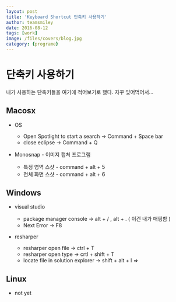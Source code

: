 ```yaml
---
layout: post
title: 'Keyboard Shortcut 단축키 사용하기' 
author: teamsmiley 
date: 2016-08-12
tags: [work]
image: /files/covers/blog.jpg
category: {programe}
---
```


# 단축키 사용하기 

내가 사용하는 단축키들을 여기에 적어보기로 했다. 자꾸 잊어먹어서...

## Macosx

* OS 
    * Open Spotlight to start a search -> Command + Space bar
    * close eclipse -> Command + Q 

* Monosnap - 이미지 캡쳐 프로그램 
    * 특정 영역 스샷 -  command + alt + 5
    * 전체 화면 스샷 -  command + alt + 6  

## Windows
    
* visual studio 
    * package manager console -> alt + / , alt + . ( 이건 내가 매핑함 )
    * Next Error -> F8

* resharper    
    * resharper open file -> ctrl + T 
    * resharper open type  -> crtl + shift + T  
    * locate file in solution explorer -> shift + alt + l => 

## Linux

* not yet


